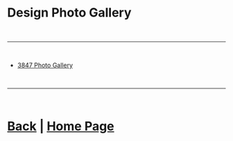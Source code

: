 # Design Photo Gallery

<br>

***

<br>

- [3847 Photo Gallery](https://photos.spectrum3847.org/search#q=robot&i=0)

<br>

***

<br>

# [Back](https://docs.lynkrobotics.org/design/) | [Home Page](https://docs.lynkrobotics.org/)


